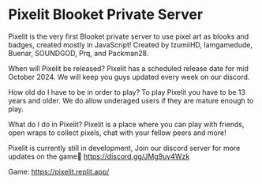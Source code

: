 # Pixelit Blooket Private Server

Pixelit is the very first Blooket private server to use pixel art as blooks and badges, created mostly in JavaScript! Created by IzumiiHD, Iamgamedude, Buenar, SOUNDGOD, Prq, and Packman28. 

When will Pixelit be released?
Pixelit has a scheduled release date for mid October 2024. We will keep you guys updated every week on our discord.

How old do I have to be in order to play?
To play Pixelit you have to be 13 years and older. We do allow underaged users if they are mature enough to play.

What do I do in Pixelit?
Pixelit is a place where you can play with friends, open wraps to collect pixels, chat with your fellow peers and more! 

Pixelit is currently still in development, Join our discord server for more updates on the game🐛 https://discord.gg/JMg9uy4Wzk 

Game: https://pixelit.replit.app/
